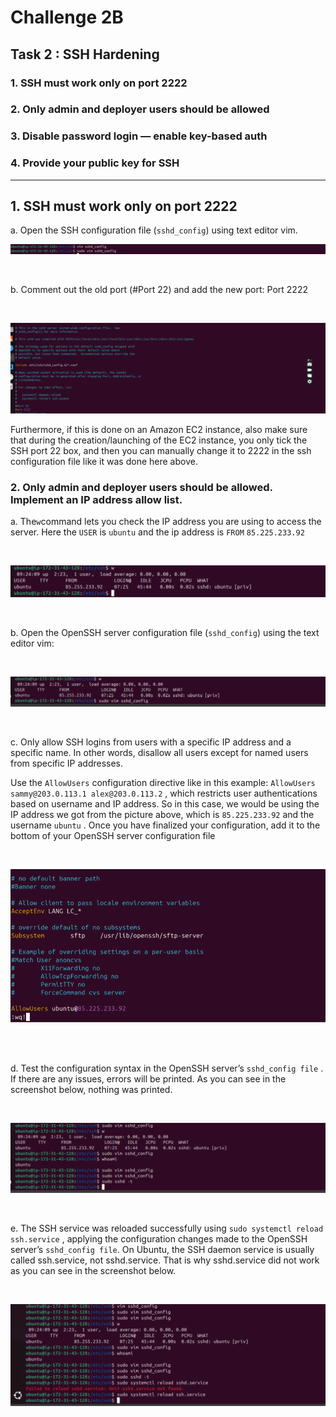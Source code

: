 # Challenge 2B

## Task 2 : SSH Hardening

### 1. SSH must work only on port 2222

### 2. Only admin and deployer users should be allowed

### 3. Disable password login — enable key-based auth

### 4. Provide your public key for SSH

---

## 1. SSH must work only on port 2222

a. Open the SSH configuration file (`sshd_config`) using text editor vim.

![image1](images/ssh2-pic-1.png)

<br>

b. Comment out the old port (#Port 22) and add the new port: Port 2222

<br>

![image2](images/ssh2-pic-2.png)

Furthermore, if this is done on an Amazon EC2 instance, also make sure that during the creation/launching of the EC2 instance, you only tick the SSH port 22 box, and then you can manually change it to 2222 in the ssh configuration file like it was done here above.

### 2. Only admin and deployer users should be allowed. Implement an IP address allow list.

a. The`w`command lets you check the IP address you are using to access the server. Here the `USER` is `ubuntu` and the ip address is `FROM` `85.225.233.92`

<br>

![image3](images/ssh2-pic-3.png)

<br>

b. Open the OpenSSH server configuration file (`sshd_config`) using the text editor vim:

<br>

![image4](images/ssh2-pic-4.png)

<br>

c. Only allow SSH logins from users with a specific IP address and a specific name. In other words, disallow all users except for named users from specific IP addresses.

Use the `AllowUsers` configuration directive like in this example: `AllowUsers sammy@203.0.113.1 alex@203.0.113.2` , which restricts user authentications based on username and IP address. So in this case, we would be using the IP address we got from the picture above, which is `85.225.233.92` and the username `ubuntu` . Once you have finalized your configuration, add it to the bottom of your OpenSSH server configuration file

<br>

![image5](images/ssh2-pic-5.png)

<br>

<br>

d. Test the configuration syntax in the  OpenSSH server’s `sshd_config file` . If there are any issues, errors will be printed.
As you can see in the screenshot below, nothing was printed.

<br>

![image6](images/ssh2-pic-6.png)

<br>

e. The SSH service was reloaded successfully using `sudo systemctl reload ssh.service` , applying the configuration changes made to the OpenSSH server’s `sshd_config file`. On Ubuntu, the SSH daemon service is usually called ssh.service, not sshd.service. That is why sshd.service did not work as you can see in the screenshot below.

<br>

![image7](images/ssh2-pic-7.png)

<br>
